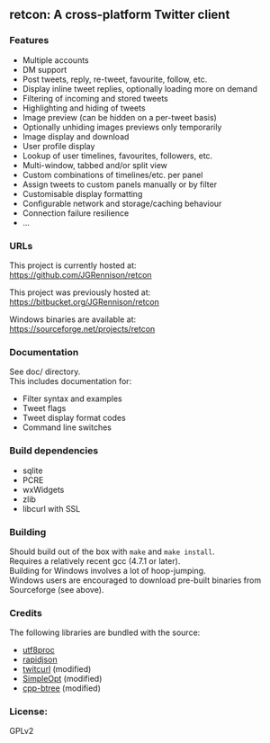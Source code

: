 ## retcon: A cross-platform Twitter client

### Features
* Multiple accounts  
* DM support  
* Post tweets, reply, re-tweet, favourite, follow, etc.  
* Display inline tweet replies, optionally loading more on demand  
* Filtering of incoming and stored tweets  
* Highlighting and hiding of tweets  
* Image preview (can be hidden on a per-tweet basis)  
* Optionally unhiding images previews only temporarily  
* Image display and download  
* User profile display  
* Lookup of user timelines, favourites, followers, etc.  
* Multi-window, tabbed and/or split view  
* Custom combinations of timelines/etc. per panel  
* Assign tweets to custom panels manually or by filter  
* Customisable display formatting  
* Configurable network and storage/caching behaviour  
* Connection failure resilience  
* ...  

### URLs
This project is currently hosted at:  
https://github.com/JGRennison/retcon

This project was previously hosted at:  
https://bitbucket.org/JGRennison/retcon

Windows binaries are available at:  
https://sourceforge.net/projects/retcon

### Documentation
See doc/ directory.  
This includes documentation for:  

* Filter syntax and examples  
* Tweet flags  
* Tweet display format codes  
* Command line switches  

### Build dependencies
* sqlite  
* PCRE  
* wxWidgets  
* zlib  
* libcurl with SSL  

### Building
Should build out of the box with `make` and `make install`.  
Requires a relatively recent gcc (4.7.1 or later).  
Building for Windows involves a lot of hoop-jumping.  
Windows users are encouraged to download pre-built binaries from Sourceforge (see above).  

### Credits
The following libraries are bundled with the source:

* [utf8proc](http://www.public-software-group.org/utf8proc)  
* [rapidjson](https://code.google.com/p/rapidjson/)  
* [twitcurl](http://code.google.com/p/twitcurl/) (modified)  
* [SimpleOpt](http://code.google.com/p/simpleopt/) (modified)  
* [cpp-btree](https://code.google.com/p/cpp-btree/) (modified)  

### License:
GPLv2
